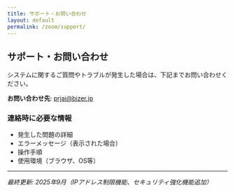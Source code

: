 ```yaml
---
title: サポート・お問い合わせ
layout: default
permalink: /zoom/support/
---
```


## サポート・お問い合わせ

システムに関するご質問やトラブルが発生した場合は、下記までお問い合わせください。

**お問い合わせ先**: prjai@bizer.jp

### 連絡時に必要な情報
- 発生した問題の詳細
- エラーメッセージ（表示された場合）
- 操作手順
- 使用環境（ブラウザ、OS等）

---

*最終更新: 2025年9月（IPアドレス制限機能、セキュリティ強化機能追加）*
